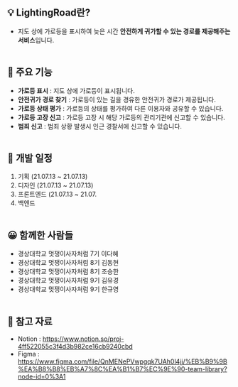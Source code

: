 ## 💡 LightingRoad란?

- 지도 상에 가로등을 표시하여 늦은 시간 **안전하게 귀가할 수 있는 경로를 제공해주는 서비스**입니다.
  <br><br>

## 📌 주요 기능

- **가로등 표시** : 지도 상에 가로등이 표시됩니다.
- **안전귀가 경로 찾기** : 가로등이 있는 길을 경유한 안전귀가 경로가 제공됩니다.
- **가로등 상태 평가** : 가로등의 상태를 평가하여 다른 이용자와 공유할 수 있습니다.
- **가로등 고장 신고** : 가로등 고장 시 해당 가로등의 관리기관에 신고할 수 있습니다.
- **범죄 신고** : 범죄 상황 발생시 인근 경찰서에 신고할 수 있습니다.
  <br><br>

## 📆 개발 일정

1. 기획 (21.07.13 ~ 21.07.13)
2. 디자인 (21.07.13 ~ 21.07.13)
3. 프론트엔드 (21.07.13 ~ 21.07.
4. 백엔드
   <br><br>

## 😀 함께한 사람들

- 경상대학교 멋쟁이사자처럼 7기 이다혜
- 경상대학교 멋쟁이사자처럼 8기 김동현
- 경상대학교 멋쟁이사자처럼 8기 조승한
- 경상대학교 멋쟁이사자처럼 9기 김유경
- 경상대학교 멋쟁이사자처럼 9기 한규영
  <br><br>

## 📗 참고 자료

- Notion : https://www.notion.so/proj-4ff522055c3f4d3b982ce16cb9240cbd
- Figma : https://www.figma.com/file/QnMENePVwpgqk7UAh0l4jj/%EB%B9%9B%EA%B8%B8%EB%A7%8C%EA%B1%B7%EC%9E%90-team-library?node-id=0%3A1
